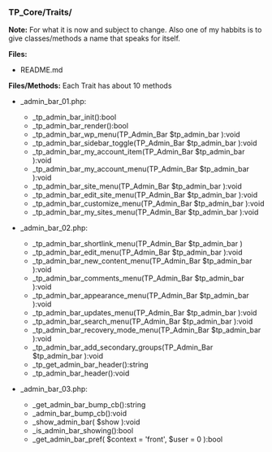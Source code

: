 ### TP_Core/Traits/

**Note:** For what it is now and subject to change. Also one of my habbits is to give classes/methods a name that speaks for itself.

**Files:** 
- README.md

**Files/Methods:** Each Trait has about 10 methods
- _admin_bar_01.php: 	
	* _tp_admin_bar_init():bool 
	* _tp_admin_bar_render():bool 
	* _tp_admin_bar_wp_menu(TP_Admin_Bar $tp_admin_bar ):void 
	* _tp_admin_bar_sidebar_toggle(TP_Admin_Bar $tp_admin_bar ):void 
	* _tp_admin_bar_my_account_item(TP_Admin_Bar $tp_admin_bar ):void 
	* _tp_admin_bar_my_account_menu(TP_Admin_Bar $tp_admin_bar ):void 
	* _tp_admin_bar_site_menu(TP_Admin_Bar $tp_admin_bar ):void 
	* _tp_admin_bar_edit_site_menu(TP_Admin_Bar $tp_admin_bar ):void 
	* _tp_admin_bar_customize_menu(TP_Admin_Bar $tp_admin_bar ):void 
	* _tp_admin_bar_my_sites_menu(TP_Admin_Bar $tp_admin_bar ):void 

- _admin_bar_02.php: 	
	* _tp_admin_bar_shortlink_menu(TP_Admin_Bar $tp_admin_bar ) 
	* _tp_admin_bar_edit_menu(TP_Admin_Bar $tp_admin_bar ):void 
	* _tp_admin_bar_new_content_menu(TP_Admin_Bar $tp_admin_bar ):void 
	* _tp_admin_bar_comments_menu(TP_Admin_Bar $tp_admin_bar ):void 
	* _tp_admin_bar_appearance_menu(TP_Admin_Bar $tp_admin_bar ):void 
	* _tp_admin_bar_updates_menu(TP_Admin_Bar $tp_admin_bar ):void 
	* _tp_admin_bar_search_menu(TP_Admin_Bar $tp_admin_bar ):void 
	* _tp_admin_bar_recovery_mode_menu(TP_Admin_Bar $tp_admin_bar ):void 
	* _tp_admin_bar_add_secondary_groups(TP_Admin_Bar $tp_admin_bar ):void 
	* _tp_get_admin_bar_header():string
	* _tp_admin_bar_header():void
	
- _admin_bar_03.php: 	
	* _get_admin_bar_bump_cb():string 
	* _admin_bar_bump_cb():void 
	* _show_admin_bar( $show ):void 
	* _is_admin_bar_showing():bool 
	* _get_admin_bar_pref( $context = 'front', $user = 0 ):bool 

